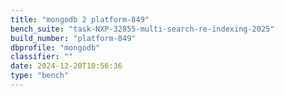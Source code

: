 ```yaml
---
title: "mongodb 2 platform-849"
bench_suite: "task-NXP-32855-multi-search-re-indexing-2025"
build_number: "platform-849"
dbprofile: "mongodb"
classifier: ""
date: 2024-12-20T10:56:36
type: "bench"
---
```

